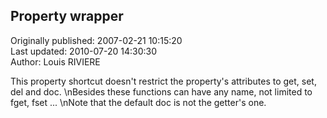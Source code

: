 ## Property wrapper  
Originally published: 2007-02-21 10:15:20  
Last updated: 2010-07-20 14:30:30  
Author: Louis RIVIERE  
  
This property shortcut doesn't restrict the property's attributes to get, set, del and doc.\nBesides these functions can have any name, not limited to fget, fset ...\nNote that the default doc is not the getter's one.